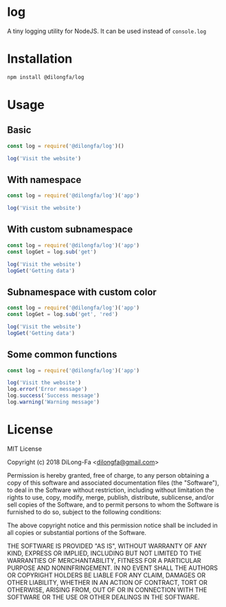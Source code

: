 # log
A tiny logging utility for NodeJS. It can be used instead of `console.log`

# Installation
```bash
npm install @dilongfa/log
```
# Usage
## Basic
```js
const log = require('@dilongfa/log')()

log('Visit the website')
```

## With namespace
```js
const log = require('@dilongfa/log')('app')

log('Visit the website')
```

## With custom subnamespace
```js
const log = require('@dilongfa/log')('app')
const logGet = log.sub('get')

log('Visit the website')
logGet('Getting data')
```

## Subnamespace with custom color
```js
const log = require('@dilongfa/log')('app')
const logGet = log.sub('get', 'red')

log('Visit the website')
logGet('Getting data')
```

## Some common functions 
```js
const log = require('@dilongfa/log')('app')

log('Visit the website')
log.error('Error message')
log.success('Success message')
log.warning('Warning message')
```

# License
MIT License

Copyright (c) 2018 DiLong-Fa &lt;dilongfa@gmail.com&gt;

Permission is hereby granted, free of charge, to any person obtaining a copy
of this software and associated documentation files (the "Software"), to deal
in the Software without restriction, including without limitation the rights
to use, copy, modify, merge, publish, distribute, sublicense, and/or sell
copies of the Software, and to permit persons to whom the Software is
furnished to do so, subject to the following conditions:

The above copyright notice and this permission notice shall be included in all
copies or substantial portions of the Software.

THE SOFTWARE IS PROVIDED "AS IS", WITHOUT WARRANTY OF ANY KIND, EXPRESS OR
IMPLIED, INCLUDING BUT NOT LIMITED TO THE WARRANTIES OF MERCHANTABILITY,
FITNESS FOR A PARTICULAR PURPOSE AND NONINFRINGEMENT. IN NO EVENT SHALL THE
AUTHORS OR COPYRIGHT HOLDERS BE LIABLE FOR ANY CLAIM, DAMAGES OR OTHER
LIABILITY, WHETHER IN AN ACTION OF CONTRACT, TORT OR OTHERWISE, ARISING FROM,
OUT OF OR IN CONNECTION WITH THE SOFTWARE OR THE USE OR OTHER DEALINGS IN THE
SOFTWARE.
